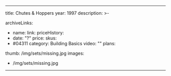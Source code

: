 
---
title: Chutes & Hoppers
year: 1997
description: >-
  
archiveLinks:
  - name: 
    link: 
priceHistory:
  - date: "?"
    price: 
skus:
  - #04311
category: Building Basics
video: ""
plans:

thumb: /img/sets/missing.jpg
images:
  -  /img/sets/missing.jpg
---
